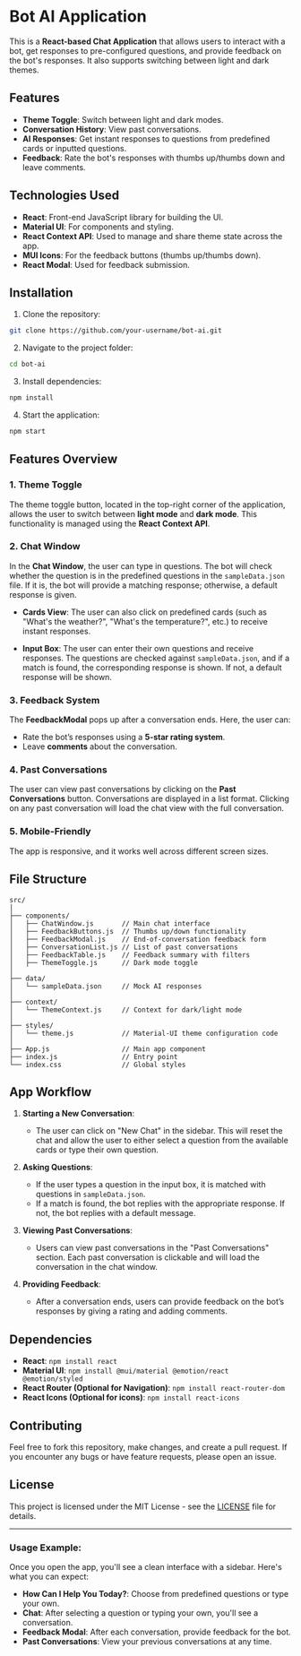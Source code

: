# **Bot AI Application**

This is a **React-based Chat Application** that allows users to interact with a bot, get responses to pre-configured questions, and provide feedback on the bot's responses. It also supports switching between light and dark themes.

## **Features**

- **Theme Toggle**: Switch between light and dark modes.
- **Conversation History**: View past conversations.
- **AI Responses**: Get instant responses to questions from predefined cards or inputted questions.
- **Feedback**: Rate the bot's responses with thumbs up/thumbs down and leave comments.

## **Technologies Used**

- **React**: Front-end JavaScript library for building the UI.
- **Material UI**: For components and styling.
- **React Context API**: Used to manage and share theme state across the app.
- **MUI Icons**: For the feedback buttons (thumbs up/thumbs down).
- **React Modal**: Used for feedback submission.

## **Installation**

1. Clone the repository:

```bash
git clone https://github.com/your-username/bot-ai.git
```

2. Navigate to the project folder:

```bash
cd bot-ai
```

3. Install dependencies:

```bash
npm install
```

4. Start the application:

```bash
npm start
```

## **Features Overview**

### **1. Theme Toggle**
The theme toggle button, located in the top-right corner of the application, allows the user to switch between **light mode** and **dark mode**. This functionality is managed using the **React Context API**.

### **2. Chat Window**
In the **Chat Window**, the user can type in questions. The bot will check whether the question is in the predefined questions in the `sampleData.json` file. If it is, the bot will provide a matching response; otherwise, a default response is given.

- **Cards View**: The user can also click on predefined cards (such as "What's the weather?", "What's the temperature?", etc.) to receive instant responses.
  
- **Input Box**: The user can enter their own questions and receive responses. The questions are checked against `sampleData.json`, and if a match is found, the corresponding response is shown. If not, a default response will be shown.

### **3. Feedback System**
The **FeedbackModal** pops up after a conversation ends. Here, the user can:
- Rate the bot’s responses using a **5-star rating system**.
- Leave **comments** about the conversation.

### **4. Past Conversations**
The user can view past conversations by clicking on the **Past Conversations** button. Conversations are displayed in a list format. Clicking on any past conversation will load the chat view with the full conversation.

### **5. Mobile-Friendly**
The app is responsive, and it works well across different screen sizes.

## **File Structure**

```plaintext
src/
│
├── components/
│   ├── ChatWindow.js       // Main chat interface
│   ├── FeedbackButtons.js  // Thumbs up/down functionality
│   ├── FeedbackModal.js    // End-of-conversation feedback form
│   ├── ConversationList.js // List of past conversations
│   ├── FeedbackTable.js    // Feedback summary with filters
│   ├── ThemeToggle.js      // Dark mode toggle
│
├── data/
│   └── sampleData.json     // Mock AI responses
│
├── context/
│   └── ThemeContext.js     // Context for dark/light mode
│
├── styles/
│   └── theme.js            // Material-UI theme configuration code
│
├── App.js                  // Main app component
├── index.js                // Entry point
└── index.css               // Global styles
```

## **App Workflow**

1. **Starting a New Conversation**: 
   - The user can click on "New Chat" in the sidebar. This will reset the chat and allow the user to either select a question from the available cards or type their own question.
  
2. **Asking Questions**: 
   - If the user types a question in the input box, it is matched with questions in `sampleData.json`.
   - If a match is found, the bot replies with the appropriate response. If not, the bot replies with a default message.

3. **Viewing Past Conversations**: 
   - Users can view past conversations in the "Past Conversations" section. Each past conversation is clickable and will load the conversation in the chat window.

4. **Providing Feedback**: 
   - After a conversation ends, users can provide feedback on the bot’s responses by giving a rating and adding comments. 

## **Dependencies**

- **React**: `npm install react`
- **Material UI**: `npm install @mui/material @emotion/react @emotion/styled`
- **React Router (Optional for Navigation)**: `npm install react-router-dom`
- **React Icons (Optional for icons)**: `npm install react-icons`

## **Contributing**

Feel free to fork this repository, make changes, and create a pull request. If you encounter any bugs or have feature requests, please open an issue.

## **License**

This project is licensed under the MIT License - see the [LICENSE](LICENSE) file for details.

---

### **Usage Example**:

Once you open the app, you'll see a clean interface with a sidebar. Here's what you can expect:
- **How Can I Help You Today?**: Choose from predefined questions or type your own.
- **Chat**: After selecting a question or typing your own, you'll see a conversation.
- **Feedback Modal**: After each conversation, provide feedback for the bot.
- **Past Conversations**: View your previous conversations at any time.
